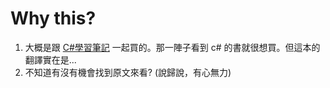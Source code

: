 # Why this?
1. 大概是跟 [C#學習筆記](../C%23&#32;學習筆記/ReadMe.md) 一起買的。那一陣子看到 c# 的書就很想買。但這本的翻譯實在是... 
2. 不知道有沒有機會找到原文來看? (說歸說，有心無力) 
